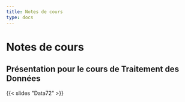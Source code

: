 ```yaml
---
title: Notes de cours
type: docs
---
```


# Notes de cours

## Présentation pour le cours de Traitement des Données
 
{{< slides "Data72" >}}
